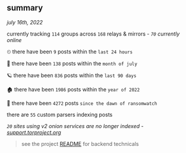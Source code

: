 
## summary
_july 16th, 2022_

currently tracking `114` groups across `168` relays & mirrors - _`70` currently online_

⏲ there have been `9` posts within the `last 24 hours`

🦈 there have been `138` posts within the `month of july`

🪐 there have been `836` posts within the `last 90 days`

🏚 there have been `1986` posts within the `year of 2022`

🦕 there have been `4272` posts `since the dawn of ransomwatch`

there are `55` custom parsers indexing posts

_`20` sites using v2 onion services are no longer indexed - [support.torproject.org](https://support.torproject.org/onionservices/v2-deprecation/)_

> see the project [README](https://github.com/joshhighet/ransomwatch#ransomwatch--) for backend technicals
